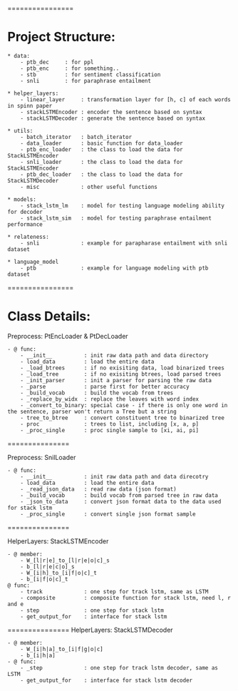 ================

# Project Structure:

    * data:
        - ptb_dec	  : for ppl 
		- ptb_enc	  : for something..
        - stb		  : for sentiment classification
		- snli		  : for paraphrase entailment

    * helper_layers:
		- linear_layer	   : transformation layer for [h, c] of each words in spinn paper
        - stackLSTMEncoder : encoder the sentence based on syntax
		- stackLSTMDecoder : generate the sentence based on syntax

    * utils:
        - batch_iterator   : batch_iterator
        - data_loader	   : basic function for data_loader
        - ptb_enc_loader   : the class to load the data for StackLSTMEncoder
        - snli_loader	   : the class to load the data for StackLSTMEncoder
		- ptb_dec_loader   : the class to load the data for StackLSTMDecoder
        - misc			   : other useful functions

    * models:
        - stack_lstm_lm	   : model for testing language modeling ability for decoder
        - stack_lstm_sim   : model for testing paraphrase entailment performance
	
	* relateness:
		- snli			   : example for parapharase entailment with snli dataset
	
	* language_model	   
		- ptb			   : example for language modeling with ptb dataset


================

# Class Details:

Preprocess: PtEncLoader & PtDecLoader

    - @ func:
        - __init__          : init raw data path and data directory
        - load_data         : load the entire data
        - _load_btrees      : if no exisiting data, load binarized trees
        - _load_tree        : if no exisiting btrees, load parsed trees
        - _init_parser      : init a parser for parsing the raw data
        - _parse            : parse first for better accuracy
        - _build_vocab      : build the vocab from trees
        - _replace_by_widx  : replace the leaves with word index
        - _convert_to_binary: special case - if there is only one word in the sentence, parser won't return a Tree but a string
        - tree_to_btree     : convert constituent tree to binarized tree
        - proc              : trees to list, including [x, a, p]
        - _proc_single      : proc single sample to [xi, ai, pi]


===============

Preprocess: SnilLoader

    - @ func:
        - __init__          : init raw data path and data direcotry
        - load_data         : load the entire data
        - _read_json_data   : read raw data (json format)
        - _build_vocab      : build vocab from parsed tree in raw data
        - _json_to_data     : convert json format data to the data used for stack lstm
        - _proc_single      : convert single json format sample


===============

HelperLayers: StackLSTMEncoder

    - @ member:
        - W_[l|r|e]_to_[l|r|e|o|c]_s
        - b_[l|r|e|c|o]_s
        - W_[i|h]_to_[i|f|o|c]_t
        - b_[i|f|o|c]_t
    @ func:
        - track             : one step for track lstm, same as LSTM
        - composite         : composite function for stack lstm, need l, r and e
        - step              : one step for stack lstm
        - get_output_for    : interface for stack lstm


===============
HelperLayers: StackLSTMDecoder

    - @ member:
        - W_[i|h|a]_to_[i|f|g|o|c]
        - b_[i|h|a]
	- @ func:
        - _step             : one step for track lstm decoder, same as LSTM
        - get_output_for    : interface for stack lstm decoder
